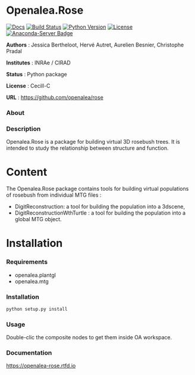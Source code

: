 #  Openalea.Rose

[![Docs](https://readthedocs.org/projects/openalea-rose/badge/?version=latest)](https://openalea-rose.readthedocs.io/)
[![Build Status](https://github.com/openalea/rose/actions/workflows/conda-package-build.yml/badge.svg?branch=master)](https://github.com/openalea/rose/actions/workflows/conda-package-build.yml?query=branch%3Amaster)
[![Python Version](https://img.shields.io/badge/python-3.9%20%7C%203.10%20%7C%203.11%20%7C%203.12-blue)](https://www.python.org/downloads/)
[![License](https://img.shields.io/badge/License--CeCILL-C-blue)](https://www.cecill.info/licences/Licence_CeCILL-C_V1-en.html)
[![Anaconda-Server Badge](https://anaconda.org/openalea3/rose/badges/version.svg)](https://anaconda.org/openalea3/mtg)

**Authors** : Jessica Bertheloot, Hervé Autret, Aurelien Besnier, Christophe Pradal

**Institutes** : INRAe / CIRAD

**Status** : Python package

**License** : Cecill-C

**URL** : https://github.com/openalea/rose

### About

### Description

Openalea.Rose is a package for building virtual 3D rosebush trees. It is intended to study the relationship between structure and function.

# Content 

The Openalea.Rose package contains tools for building virtual populations of rosebush from individual MTG files :
 * DigitReconstruction: a tool for building the population into a 3dscene,
 * DigitReconstructionWthTurtle : a tool for building the population into a global MTG object.

# Installation

### Requirements

* openalea.plantgl
* openalea.mtg

### Installation

```bash
python setup.py install
```

### Usage

Double-clic the composite nodes to get them inside OA workspace.

### Documentation

https://openalea-rose.rtfd.io
